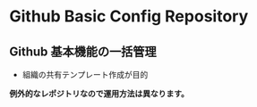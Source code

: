 # Github Basic Config Repository
## Github 基本機能の一括管理

- 組織の共有テンプレート作成が目的

**例外的なレポジトリなので運用方法は異なります。**
